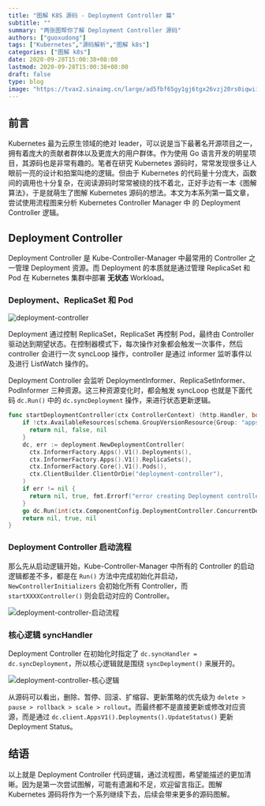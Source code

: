 ```yaml
---
title: "图解 K8S 源码 - Deployment Controller 篇"
subtitle: ""
summary: "两张图帮你了解 Deployment Controller 源码"
authors: ["guoxudong"]
tags: ["Kubernetes","源码解析","图解 k8s"]
categories: ["图解 k8s"]
date: 2020-09-28T15:00:38+08:00
lastmod: 2020-09-28T15:00:38+08:00
draft: false
type: blog
image: "https://tvax2.sinaimg.cn/large/ad5fbf65gy1gj6tgx26vzj20rs0iqwii.jpg"
---
```

## 前言

Kubernetes 最为云原生领域的绝对 leader，可以说是当下最著名开源项目之一，拥有着庞大的贡献者群体以及更庞大的用户群体。作为使用 Go 语言开发的明星项目，其源码也是非常有趣的。笔者在研究 Kubernetes 源码时，常常发现很多让人眼前一亮的设计和拍案叫绝的逻辑。但由于 Kubernetes 的代码量十分庞大，函数间的调用也十分复杂，在阅读源码时常常被绕的找不着北，正好手边有一本《图解算法》，于是就萌生了图解 Kubernetes 源码的想法。本文为本系列第一篇文章，尝试使用流程图来分析 Kubernetes Controller Manager 中 的 Deployment Controller 逻辑。

## Deployment Controller

Deployment Controller 是 Kube-Controller-Manager 中最常用的 Controller 之一管理 Deployment 资源。而 Deployment 的本质就是通过管理 ReplicaSet 和 Pod 在 Kubernetes 集群中部署 **无状态** Workload。

### Deployment、ReplicaSet 和 Pod

![deployment-controller](https://tvax4.sinaimg.cn/large/ad5fbf65gy1gj6twofn24j20es09s43a.jpg)

Deployment 通过控制 ReplicaSet，ReplicaSet 再控制 Pod，最终由 Controller 驱动达到期望状态。在控制器模式下，每次操作对象都会触发一次事件，然后 controller 会进行一次 syncLoop 操作，controller 是通过 informer 监听事件以及进行 ListWatch 操作的。

Deployment Controller 会监听 DeploymentInformer、ReplicaSetInformer、PodInformer 三种资源。这三种资源变化时，都会触发 syncLoop 也就是下面代码 `dc.Run()` 中的 `dc.syncDeployment` 操作，来进行状态更新逻辑。

```go
func startDeploymentController(ctx ControllerContext) (http.Handler, bool, error) {
    if !ctx.AvailableResources[schema.GroupVersionResource{Group: "apps", Version: "v1", Resource: "deployments"}] {
      return nil, false, nil
    }
    dc, err := deployment.NewDeploymentController(
      ctx.InformerFactory.Apps().V1().Deployments(),
      ctx.InformerFactory.Apps().V1().ReplicaSets(),
      ctx.InformerFactory.Core().V1().Pods(),
      ctx.ClientBuilder.ClientOrDie("deployment-controller"),
    )
    if err != nil {
      return nil, true, fmt.Errorf("error creating Deployment controller: %v", err)
    }
    go dc.Run(int(ctx.ComponentConfig.DeploymentController.ConcurrentDeploymentSyncs), ctx.Stop)
    return nil, true, nil
}
```

### Deployment Controller 启动流程

那么先从启动逻辑开始，Kube-Controller-Manager 中所有的 Controller 的启动逻辑都差不多，都是在 `Run()` 方法中完成初始化并启动，`NewControllerInitializers` 会初始化所有 Controller，而 `startXXXXController()` 则会启动对应的 Controller。

![deployment-controller-启动流程](https://tva3.sinaimg.cn/large/ad5fbf65gy1gj6rw439nrj20mh12o7wh.jpg)

### 核心逻辑 syncHandler

Deployment Controller 在初始化时指定了 `dc.syncHandler = dc.syncDeployment`，所以核心逻辑就是围绕 `syncDeployment()` 来展开的。

![deployment-controller-核心逻辑](https://tvax4.sinaimg.cn/large/ad5fbf65gy1gj6s4tfuynj20my1zq7wi.jpg)

从源码可以看出，删除、暂停、回滚、扩缩容、更新策略的优先级为 `delete > pause > rollback > scale > rollout`。而最终都不是直接更新或修改对应资源，而是通过 `dc.client.AppsV1().Deployments().UpdateStatus()` 更新 Deployment Status。

## 结语

以上就是 Deployment Controller 代码逻辑，通过流程图，希望能描述的更加清晰。因为是第一次尝试图解，可能有遗漏和不足，欢迎留言指正。图解 Kubernetes 源码将作为一个系列继续下去，后续会带来更多的源码图解。
